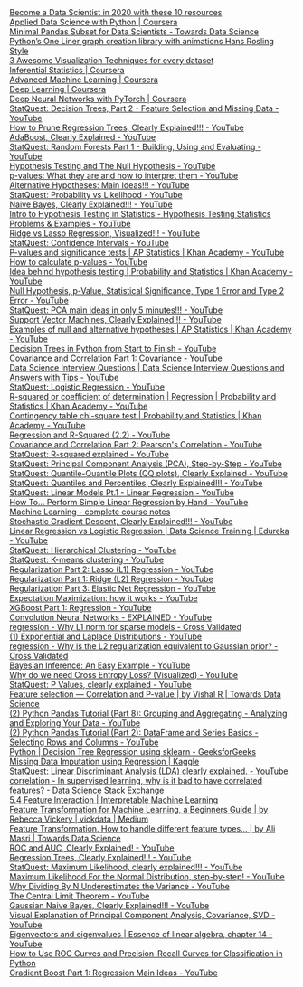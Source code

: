 <DT><A HREF="https://towardsdatascience.com/top-10-resources-to-become-a-data-scientist-in-2020-99a315194701">Become a Data Scientist in 2020 with these 10 resources</A>
<DT><A HREF="https://www.coursera.org/specializations/data-science-python?ranMID=40328&ranEAID=lVarvwc5BD0&ranSiteID=lVarvwc5BD0-_4L3mvw.I6oY9SNPHAtR2Q&siteID=lVarvwc5BD0-_4L3mvw.I6oY9SNPHAtR2Q&utm_content=2&utm_medium=partners&utm_source=linkshare&utm_campaign=lVarvwc5BD0">Applied Data Science with Python | Coursera</A>
<DT><A HREF="https://towardsdatascience.com/minimal-pandas-subset-for-data-scientists-6355059629ae">Minimal Pandas Subset for Data Scientists - Towards Data Science</A>
<DT><A HREF="https://towardsdatascience.com/pythons-one-liner-graph-creation-library-with-animations-hans-rosling-style-f2cb50490396">Python’s One Liner graph creation library with animations Hans Rosling Style</A>
<DT><A HREF="https://towardsdatascience.com/3-awesome-visualization-techniques-for-every-dataset-9737eecacbe8">3 Awesome Visualization Techniques for every dataset</A>
<DT><A HREF="https://www.coursera.org/learn/inferential-statistics-intro?ranMID=40328&ranEAID=lVarvwc5BD0&ranSiteID=lVarvwc5BD0-ydEVG6k5kidzLtNqbbVQvQ&siteID=lVarvwc5BD0-ydEVG6k5kidzLtNqbbVQvQ&utm_content=2&utm_medium=partners&utm_source=linkshare&utm_campaign=lVarvwc5BD0">Inferential Statistics | Coursera</A>
<DT><A HREF="https://www.coursera.org/specializations/aml?ranMID=40328&ranEAID=lVarvwc5BD0&ranSiteID=lVarvwc5BD0-_1LkRNzPhJ43gzMHQzcbag&siteID=lVarvwc5BD0-_1LkRNzPhJ43gzMHQzcbag&utm_content=2&utm_medium=partners&utm_source=linkshare&utm_campaign=lVarvwc5BD0">Advanced Machine Learning | Coursera</A>
<DT><A HREF="https://www.coursera.org/specializations/deep-learning?ranMID=40328&ranEAID=lVarvwc5BD0&ranSiteID=lVarvwc5BD0-m3SBadPJeg1Z1rWVng39OQ&siteID=lVarvwc5BD0-m3SBadPJeg1Z1rWVng39OQ&utm_content=2&utm_medium=partners&utm_source=linkshare&utm_campaign=lVarvwc5BD0">Deep Learning | Coursera</A>
<DT><A HREF="https://www.coursera.org/learn/deep-neural-networks-with-pytorch?ranMID=40328&ranEAID=lVarvwc5BD0&ranSiteID=lVarvwc5BD0-Kb0qPiTtTFPC3kMQZlnqpg&siteID=lVarvwc5BD0-Kb0qPiTtTFPC3kMQZlnqpg&utm_content=2&utm_medium=partners&utm_source=linkshare&utm_campaign=lVarvwc5BD0">Deep Neural Networks with PyTorch | Coursera</A>



<DT><A HREF="https://www.youtube.com/watch?v=wpNl-JwwplA">StatQuest: Decision Trees, Part 2 - Feature Selection and Missing Data - YouTube</A>
<DT><A HREF="https://www.youtube.com/watch?v=D0efHEJsfHo">How to Prune Regression Trees, Clearly Explained!!! - YouTube</A>
<DT><A HREF="https://www.youtube.com/watch?v=LsK-xG1cLYA">AdaBoost, Clearly Explained - YouTube</A>
<DT><A HREF="https://www.youtube.com/watch?v=J4Wdy0Wc_xQ">StatQuest: Random Forests Part 1 - Building, Using and Evaluating - YouTube</A>
<DT><A HREF="https://www.youtube.com/watch?v=0oc49DyA3hU">Hypothesis Testing and The Null Hypothesis - YouTube</A>
<DT><A HREF="https://www.youtube.com/watch?v=vemZtEM63GY">p-values: What they are and how to interpret them - YouTube</A>
<DT><A HREF="https://www.youtube.com/watch?v=5koKb5B_YWo">Alternative Hypotheses: Main Ideas!!! - YouTube</A>
<DT><A HREF="https://www.youtube.com/watch?v=pYxNSUDSFH4">StatQuest: Probability vs Likelihood - YouTube</A>
<DT><A HREF="https://www.youtube.com/watch?v=O2L2Uv9pdDA">Naive Bayes, Clearly Explained!!! - YouTube</A>
<DT><A HREF="https://www.youtube.com/watch?v=VK-rnA3-41c">Intro to Hypothesis Testing in Statistics - Hypothesis Testing Statistics Problems &amp; Examples - YouTube</A>
<DT><A HREF="https://www.youtube.com/watch?v=Xm2C_gTAl8c">Ridge vs Lasso Regression, Visualized!!! - YouTube</A>
<DT><A HREF="https://www.youtube.com/watch?v=TqOeMYtOc1w">StatQuest: Confidence Intervals - YouTube</A>
<DT><A HREF="https://www.youtube.com/watch?v=KS6KEWaoOOE">P-values and significance tests | AP Statistics | Khan Academy - YouTube</A>
<DT><A HREF="https://www.youtube.com/watch?v=JQc3yx0-Q9E">How to calculate p-values - YouTube</A>
<DT><A HREF="https://www.youtube.com/watch?v=dpGmVV0-4jc">Idea behind hypothesis testing | Probability and Statistics | Khan Academy - YouTube</A>
<DT><A HREF="https://www.youtube.com/watch?v=YSwmpAmLV2s">Null Hypothesis, p-Value, Statistical Significance, Type 1 Error and Type 2 Error - YouTube</A>
<DT><A HREF="https://www.youtube.com/watch?v=HMOI_lkzW08">StatQuest: PCA main ideas in only 5 minutes!!! - YouTube</A>
<DT><A HREF="https://www.youtube.com/watch?v=efR1C6CvhmE">Support Vector Machines, Clearly Explained!!! - YouTube</A>
<DT><A HREF="https://www.youtube.com/watch?v=_3_6wjycJdk">Examples of null and alternative hypotheses | AP Statistics | Khan Academy - YouTube</A>
<DT><A HREF="https://www.youtube.com/watch?v=q90UDEgYqeI">Decision Trees in Python from Start to Finish - YouTube</A>
<DT><A HREF="https://www.youtube.com/watch?v=qtaqvPAeEJY">Covariance and Correlation Part 1: Covariance - YouTube</A>
<DT><A HREF="https://www.youtube.com/watch?v=7YuTmLvs1Dc">Data Science Interview Questions | Data Science Interview Questions and Answers with Tips - YouTube</A>
<DT><A HREF="https://www.youtube.com/watch?v=yIYKR4sgzI8">StatQuest: Logistic Regression - YouTube</A>
<DT><A HREF="https://www.youtube.com/watch?v=lng4ZgConCM">R-squared or coefficient of determination | Regression | Probability and Statistics | Khan Academy - YouTube</A>
<DT><A HREF="https://www.youtube.com/watch?v=hpWdDmgsIRE">Contingency table chi-square test | Probability and Statistics | Khan Academy - YouTube</A>
<DT><A HREF="https://www.youtube.com/watch?v=Q-TtIPF0fCU">Regression and R-Squared (2.2) - YouTube</A>
<DT><A HREF="https://www.youtube.com/watch?v=xZ_z8KWkhXE">Covariance and Correlation Part 2: Pearson&#39;s Correlation - YouTube</A>
<DT><A HREF="https://www.youtube.com/watch?v=2AQKmw14mHM">StatQuest: R-squared explained - YouTube</A>
<DT><A HREF="https://www.youtube.com/watch?v=FgakZw6K1QQ">StatQuest: Principal Component Analysis (PCA), Step-by-Step - YouTube</A>
<DT><A HREF="https://www.youtube.com/watch?v=okjYjClSjOg">StatQuest: Quantile-Quantile Plots (QQ plots), Clearly Explained - YouTube</A>
<DT><A HREF="https://www.youtube.com/watch?v=IFKQLDmRK0Y">StatQuest: Quantiles and Percentiles, Clearly Explained!!! - YouTube</A>
<DT><A HREF="https://www.youtube.com/watch?v=nk2CQITm_eo">StatQuest: Linear Models Pt.1 - Linear Regression - YouTube</A>
<DT><A HREF="https://www.youtube.com/watch?v=GhrxgbQnEEU">How To... Perform Simple Linear Regression by Hand - YouTube</A>
<DT><A HREF="http://www.holehouse.org/mlclass/">Machine Learning - complete course notes</A>
<DT><A HREF="https://www.youtube.com/watch?v=vMh0zPT0tLI">Stochastic Gradient Descent, Clearly Explained!!! - YouTube</A>
<DT><A HREF="https://www.youtube.com/watch?v=OCwZyYH14uw">Linear Regression vs Logistic Regression | Data Science Training | Edureka - YouTube</A>
<DT><A HREF="https://www.youtube.com/watch?v=7xHsRkOdVwo">StatQuest: Hierarchical Clustering - YouTube</A>
<DT><A HREF="https://www.youtube.com/watch?v=4b5d3muPQmA">StatQuest: K-means clustering - YouTube</A>
<DT><A HREF="https://www.youtube.com/watch?v=NGf0voTMlcs">Regularization Part 2: Lasso (L1) Regression - YouTube</A>
<DT><A HREF="https://www.youtube.com/watch?v=Q81RR3yKn30">Regularization Part 1: Ridge (L2) Regression - YouTube</A>
<DT><A HREF="https://www.youtube.com/watch?v=1dKRdX9bfIo">Regularization Part 3: Elastic Net Regression - YouTube</A>
<DT><A HREF="https://www.youtube.com/watch?v=iQoXFmbXRJA">Expectation Maximization: how it works - YouTube</A>
<DT><A HREF="https://www.youtube.com/watch?v=OtD8wVaFm6E">XGBoost Part 1: Regression - YouTube</A>
<DT><A HREF="https://www.youtube.com/watch?v=m8pOnJxOcqY">Convolution Neural Networks - EXPLAINED - YouTube</A>
<DT><A HREF="https://stats.stackexchange.com/questions/45643/why-l1-norm-for-sparse-models">regression - Why L1 norm for sparse models - Cross Validated</A>
<DT><A HREF="https://www.youtube.com/watch?v=5ptp4naoYEo">(1) Exponential and Laplace Distributions - YouTube</A>
<DT><A HREF="https://stats.stackexchange.com/questions/163388/why-is-the-l2-regularization-equivalent-to-gaussian-prior">regression - Why is the L2 regularization equivalent to Gaussian prior? - Cross Validated</A>
<DT><A HREF="https://www.youtube.com/watch?v=I4dkEALQv34">Bayesian Inference: An Easy Example - YouTube</A>
<DT><A HREF="https://www.youtube.com/watch?v=gIx974WtVb4">Why do we need Cross Entropy Loss? (Visualized) - YouTube</A>
<DT><A HREF="https://www.youtube.com/watch?v=5Z9OIYA8He8">StatQuest: P Values, clearly explained - YouTube</A>
<DT><A HREF="https://towardsdatascience.com/feature-selection-correlation-and-p-value-da8921bfb3cf">Feature selection — Correlation and P-value | by Vishal R | Towards Data Science</A>
<DT><A HREF="https://www.youtube.com/watch?v=txMdrV1Ut64">(2) Python Pandas Tutorial (Part 8): Grouping and Aggregating - Analyzing and Exploring Your Data - YouTube</A>
<DT><A HREF="https://www.youtube.com/watch?v=zmdjNSmRXF4&list=PL-osiE80TeTsWmV9i9c58mdDCSskIFdDS&index=2">(2) Python Pandas Tutorial (Part 2): DataFrame and Series Basics - Selecting Rows and Columns - YouTube</A>
<DT><A HREF="https://www.geeksforgeeks.org/python-decision-tree-regression-using-sklearn/?ref=rp">Python | Decision Tree Regression using sklearn - GeeksforGeeks</A>
<DT><A HREF="https://www.kaggle.com/shashankasubrahmanya/missing-data-imputation-using-regression">Missing Data Imputation using Regression | Kaggle</A>
<DT><A HREF="https://www.youtube.com/watch?v=azXCzI57Yfc">StatQuest: Linear Discriminant Analysis (LDA) clearly explained. - YouTube</A>
<DT><A HREF="https://datascience.stackexchange.com/questions/24452/in-supervised-learning-why-is-it-bad-to-have-correlated-features">correlation - In supervised learning, why is it bad to have correlated features? - Data Science Stack Exchange</A>
<DT><A HREF="https://christophm.github.io/interpretable-ml-book/interaction.html">5.4 Feature Interaction | Interpretable Machine Learning</A>
<DT><A HREF="https://medium.com/vickdata/four-feature-types-and-how-to-transform-them-for-machine-learning-8693e1c24e80">Feature Transformation for Machine Learning, a Beginners Guide | by Rebecca Vickery | vickdata | Medium</A>
<DT><A HREF="https://towardsdatascience.com/apache-spark-mllib-tutorial-7aba8a1dce6e">Feature Transformation. How to handle different feature types… | by Ali Masri | Towards Data Science</A>
<DT><A HREF="https://www.youtube.com/watch?v=4jRBRDbJemM">ROC and AUC, Clearly Explained! - YouTube</A>
<DT><A HREF="https://www.youtube.com/watch?v=g9c66TUylZ4">Regression Trees, Clearly Explained!!! - YouTube</A>
<DT><A HREF="https://www.youtube.com/watch?v=XepXtl9YKwc">StatQuest: Maximum Likelihood, clearly explained!!! - YouTube</A>
<DT><A HREF="https://www.youtube.com/watch?v=Dn6b9fCIUpM">Maximum Likelihood For the Normal Distribution, step-by-step! - YouTube</A>
<DT><A HREF="https://www.youtube.com/watch?v=sHRBg6BhKjI">Why Dividing By N Underestimates the Variance - YouTube</A>
<DT><A HREF="https://www.youtube.com/watch?v=YAlJCEDH2uY">The Central Limit Theorem - YouTube</A>
<DT><A HREF="https://www.youtube.com/watch?v=H3EjCKtlVog">Gaussian Naive Bayes, Clearly Explained!!! - YouTube</A>
<DT><A HREF="https://www.youtube.com/watch?v=5HNr_j6LmPc">Visual Explanation of Principal Component Analysis, Covariance, SVD - YouTube</A>
<DT><A HREF="https://m.youtube.com/watch?feature=youtu.be&v=PFDu9oVAE-g">Eigenvectors and eigenvalues | Essence of linear algebra, chapter 14 - YouTube</A>
<DT><A HREF="https://machinelearningmastery.com/roc-curves-and-precision-recall-curves-for-classification-in-python/">How to Use ROC Curves and Precision-Recall Curves for Classification in Python</A>
<DT><A HREF="https://www.youtube.com/watch?v=3CC4N4z3GJc">Gradient Boost Part 1: Regression Main Ideas - YouTube</A>
